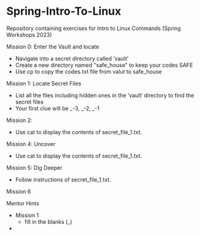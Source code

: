 # Spring-Intro-To-Linux
Repository containing exercises for Intro to Linux Commands (Spring Workshops 2023)

Mission 0: Enter the Vault and locate 
- Navigate into a secret directory called ‘vault’
- Create a new directory named "safe_house" to keep your codes SAFE
- Use cp to copy the codes.txt file from valut to safe_house

Mission 1: Locate Secret Files
- List all the files including hidden ones in the ‘vault‘ directory to find the secret files
- Your first clue will be _-3, _-2, _-1

Mission 2:
- Use cat to display the contents of secret_file_1.txt.

Mission 4: Uncover
- Use cat to display the contents of secret_file_1.txt.

Mission 5: Dig Deeper
- Follow instructions of secret_file_1.txt.

Mission 6


Mentor Hints
- Mission 1
  - fill in the blanks (_)
- 
